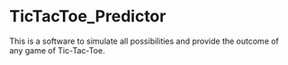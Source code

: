 # TicTacToe_Predictor
This is a software to simulate all possibilities and provide the outcome of any game of Tic-Tac-Toe.
